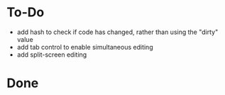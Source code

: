 # To-Do

- add hash to check if code has changed, rather than using the "dirty" value
- add tab control to enable simultaneous editing
 - add split-screen editing

# Done